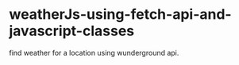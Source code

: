 # weatherJs-using-fetch-api-and-javascript-classes
find weather for a location using wunderground api.
